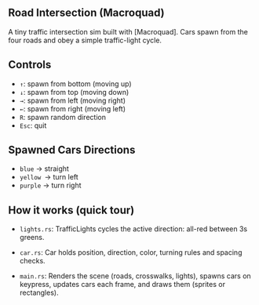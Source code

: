 ## Road Intersection (Macroquad)
A tiny traffic intersection sim built with [Macroquad]. Cars spawn from the four roads and obey a simple traffic-light cycle. 

## Controls
- `↑`: spawn from bottom (moving up)
- `↓`: spawn from top (moving down)
- `→`: spawn from left (moving right)
- `←`: spawn from right (moving left)
- `R`: spawn random direction
- `Esc`: quit

## Spawned Cars Directions
- `blue` → straight
- `yellow `→ turn left
- `purple` → turn right

## How it works (quick tour)
- `lights.rs`: TrafficLights cycles the active direction: all-red between 3s greens.

- `car.rs`: Car holds position, direction, color, turning rules and spacing checks.

- `main.rs`: Renders the scene (roads, crosswalks, lights), spawns cars on keypress, updates cars each frame, and draws them (sprites or rectangles).